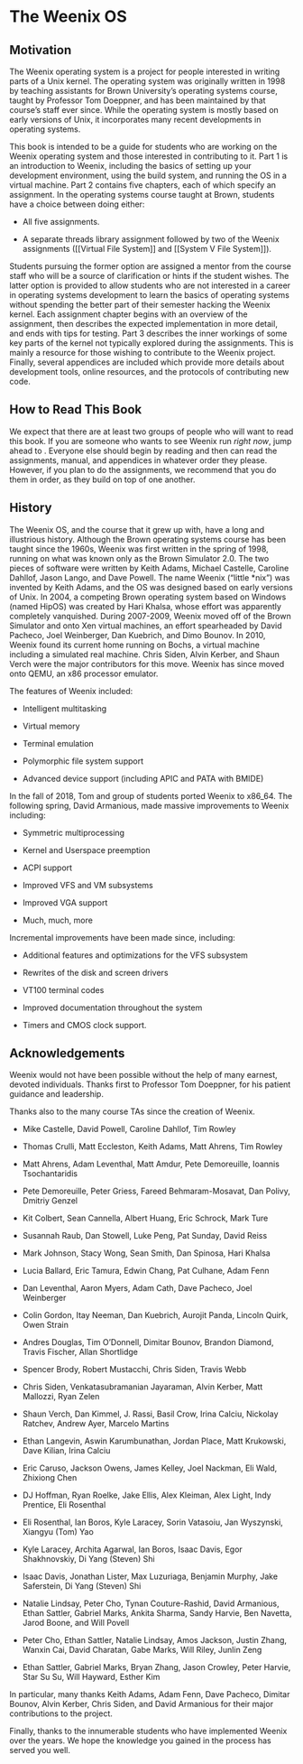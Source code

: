 The Weenix OS
=============

Motivation
----------

The Weenix operating system is a project for people interested in
writing parts of a Unix kernel. The operating system was originally
written in 1998 by teaching assistants for Brown University’s operating
systems course, taught by Professor Tom Doeppner, and has been
maintained by that course’s staff ever since. While the operating system
is mostly based on early versions of Unix, it incorporates many recent
developments in operating systems.

This book is intended to be a guide for students who are working on the
Weenix operating system and those interested in contributing to it. Part
1 is an introduction to Weenix, including the basics of setting up your
development environment, using the build system, and running the OS in a
virtual machine. Part 2 contains five chapters, each of which specify an
assignment. In the operating systems course taught at Brown, students
have a choice between doing either:

-   All five assignments.

-   A separate threads library assignment followed by two of the Weenix
    assignments ([[Virtual File System]] and [[System V File System]]).

Students pursuing the former option are assigned a mentor from the
course staff who will be a source of clarification or hints if the
student wishes. The latter option is provided to allow students who are
not interested in a career in operating systems development to learn the
basics of operating systems without spending the better part of their
semester hacking the Weenix kernel. Each assignment chapter begins with
an overview of the assignment, then describes the expected
implementation in more detail, and ends with tips for testing. Part 3
describes the inner workings of some key parts of the kernel not
typically explored during the assignments. This is mainly a resource for
those wishing to contribute to the Weenix project. Finally, several
appendices are included which provide more details about development
tools, online resources, and the protocols of contributing new code.

How to Read This Book
---------------------

We expect that there are at least two groups of people who will want to
read this book. If you are someone who wants to see Weenix run *right
now*, jump ahead to . Everyone else should begin by reading and then can
read the assignments, manual, and appendices in whatever order they
please. However, if you plan to do the assignments, we recommend that
you do them in order, as they build on top of one another.

History
-------

The Weenix OS, and the course that it grew up with, have a long and
illustrious history. Although the Brown operating systems course has
been taught since the 1960s, Weenix was first written in the spring of
1998, running on what was known only as the Brown Simulator 2.0. The two
pieces of software were written by Keith Adams, Michael Castelle,
Caroline Dahllof, Jason Lango, and Dave Powell. The name Weenix (“little
\*nix”) was invented by Keith Adams, and the OS was designed based on
early versions of Unix. In 2004, a competing Brown operating system
based on Windows (named HipOS) was created by Hari Khalsa, whose effort
was apparently completely vanquished. During 2007-2009, Weenix moved off
of the Brown Simulator and onto Xen virtual machines, an effort
spearheaded by David Pacheco, Joel Weinberger, Dan Kuebrich, and Dimo
Bounov. In 2010, Weenix found its current home running on Bochs, a
virtual machine including a simulated real machine. Chris Siden, Alvin
Kerber, and Shaun Verch were the major contributors for this move.
Weenix has since moved onto QEMU, an x86 processor emulator.

The features of Weenix included:

-   Intelligent multitasking

-   Virtual memory

-   Terminal emulation

-   Polymorphic file system support

-   Advanced device support (including APIC and PATA with BMIDE)

In the fall of 2018, Tom and group of students ported Weenix to x86_64. The following spring, David Armanious, made massive improvements to Weenix including:

-   Symmetric multiprocessing

-   Kernel and Userspace preemption

-   ACPI support

-   Improved VFS and VM subsystems

-   Improved VGA support

-   Much, much, more 
 
Incremental improvements have been made since, including:

-   Additional features and optimizations for the VFS subsystem

-   Rewrites of the disk and screen drivers

-   VT100 terminal codes

-   Improved documentation throughout the system

-   Timers and CMOS clock support.

Acknowledgements
----------------

Weenix would not have been possible without the help of many earnest,
devoted individuals. Thanks first to Professor Tom Doeppner, for his
patient guidance and leadership.

Thanks also to the many course TAs since the creation of Weenix.

-   Mike Castelle, David Powell, Caroline Dahllof, Tim Rowley

-   Thomas Crulli, Matt Eccleston, Keith Adams, Matt Ahrens, Tim Rowley

-   Matt Ahrens, Adam Leventhal, Matt Amdur, Pete Demoreuille, Ioannis
    Tsochantaridis

-   Pete Demoreuille, Peter Griess, Fareed Behmaram-Mosavat, Dan Polivy,
    Dmitriy Genzel

-   Kit Colbert, Sean Cannella, Albert Huang, Eric Schrock, Mark Ture

-   Susannah Raub, Dan Stowell, Luke Peng, Pat Sunday, David Reiss

-   Mark Johnson, Stacy Wong, Sean Smith, Dan Spinosa, Hari Khalsa

-   Lucia Ballard, Eric Tamura, Edwin Chang, Pat Culhane, Adam Fenn

-   Dan Leventhal, Aaron Myers, Adam Cath, Dave Pacheco, Joel Weinberger

-   Colin Gordon, Itay Neeman, Dan Kuebrich, Aurojit Panda, Lincoln
    Quirk, Owen Strain

-   Andres Douglas, Tim O’Donnell, Dimitar Bounov, Brandon Diamond,
    Travis Fischer, Allan Shortlidge

-   Spencer Brody, Robert Mustacchi, Chris Siden, Travis Webb

-   Chris Siden, Venkatasubramanian Jayaraman, Alvin Kerber, Matt
    Mallozzi, Ryan Zelen

-   Shaun Verch, Dan Kimmel, J. Rassi, Basil Crow, Irina Calciu,
    Nickolay Ratchev, Andrew Ayer, Marcelo Martins

-   Ethan Langevin, Aswin Karumbunathan, Jordan Place, Matt Krukowski,
    Dave Kilian, Irina Calciu

-   Eric Caruso, Jackson Owens, James Kelley, Joel Nackman, Eli Wald,
    Zhixiong Chen

-   DJ Hoffman, Ryan Roelke, Jake Ellis, Alex Kleiman, Alex Light, Indy
    Prentice, Eli Rosenthal

-   Eli Rosenthal, Ian Boros, Kyle Laracey, Sorin Vatasoiu, Jan
    Wyszynski, Xiangyu (Tom) Yao

-   Kyle Laracey, Archita Agarwal, Ian Boros, Isaac Davis, Egor
    Shakhnovskiy, Di Yang (Steven) Shi

-   Isaac Davis, Jonathan Lister, Max Luzuriaga, Benjamin Murphy, Jake
    Saferstein, Di Yang (Steven) Shi

-   Natalie Lindsay, Peter Cho, Tynan Couture-Rashid, David Armanious,
    Ethan Sattler, Gabriel Marks, Ankita Sharma, Sandy Harvie, Ben
    Navetta, Jarod Boone, and Will Povell

-   Peter Cho, Ethan Sattler, Natalie Lindsay, Amos Jackson, Justin Zhang, Wanxin Cai, David Charatan, Gabe Marks, Will Riley, Junlin Zeng

-   Ethan Sattler, Gabriel Marks, Bryan Zhang, Jason Crowley, Peter Harvie, Star Su Su, Will Hayward, Esther Kim

In particular, many thanks Keith Adams, Adam Fenn, Dave Pacheco,
Dimitar Bounov, Alvin Kerber, Chris Siden, and David Armanious for their major
contributions to the project.

Finally, thanks to the innumerable students who have implemented Weenix
over the years. We hope the knowledge you gained in the process has
served you well.

